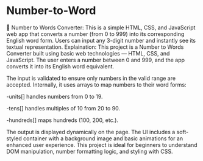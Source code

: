 # Number-to-Word
📜 Number to Words Converter: This is a simple HTML, CSS, and JavaScript web app that converts a number (from 0 to 999) into its corresponding English word form. Users can input any 3-digit number and instantly see its textual representation. 
Explaination: This project is a Number to Words Converter built using basic web technologies — HTML, CSS, and JavaScript. The user enters a number between 0 and 999, and the app converts it into its English word equivalent.

The input is validated to ensure only numbers in the valid range are accepted.
Internally, it uses arrays to map numbers to their word forms:

-units[] handles numbers from 0 to 19.

-tens[] handles multiples of 10 from 20 to 90.

-hundreds[] maps hundreds (100, 200, etc.).

The output is displayed dynamically on the page. The UI includes a soft-styled container with a background image and basic animations for an enhanced user experience.
This project is ideal for beginners to understand DOM manipulation, number formatting logic, and styling with CSS.
